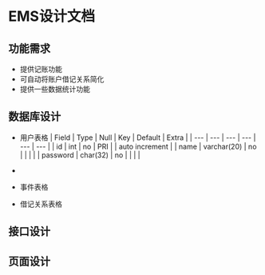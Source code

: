 # EMS设计文档

## 功能需求
- 提供记账功能
- 可自动将账户借记关系简化
- 提供一些数据统计功能

## 数据库设计
- 用户表格 
 | Field | Type | Null | Key | Default | Extra |
 | --- | --- | --- | --- | --- | --- |
 | id | int | no | PRI | | auto increment |
 | name | varchar(20) | no | | | |
 | password | char(32) | no | | | |

- 

- 事件表格

- 借记关系表格

## 接口设计

## 页面设计

